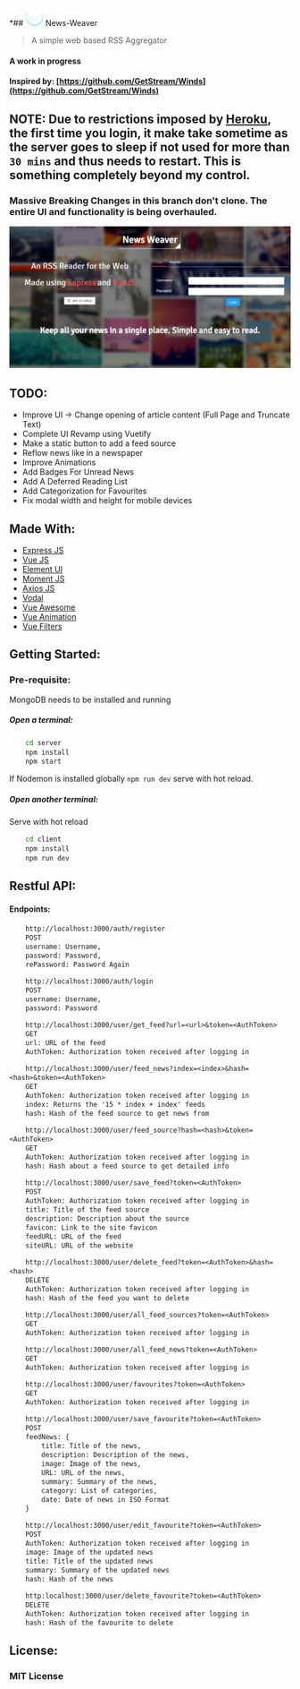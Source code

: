 
*## ![Image](./client/static/NewsWeaver.png)  News-Weaver
> A simple web based RSS Aggregator
#### A work in progress
#### Inspired by: [https://github.com/GetStream/Winds](https://github.com/GetStream/Winds)
## NOTE: Due to restrictions imposed by [Heroku](https://www.heroku.com), the first time you login, it make take sometime as the server goes to sleep if not used for more than `30 mins` and thus needs to restart. This is something completely beyond my control.

### Massive Breaking Changes in this branch don't clone. The entire UI and functionality is being overhauled.

![Homepage](./client/static/Homepage.png)

## TODO:
* Improve UI -> Change opening of article content (Full Page and Truncate Text)
* Complete UI Revamp using Vuetify
* Make a static button to add a feed source
* Reflow news like in a newspaper
* Improve Animations
* Add Badges For Unread News
* Add A Deferred Reading List
* Add Categorization for Favourites
* Fix modal width and height for mobile devices

## Made With:
* [Express JS](https://expressjs.com)
* [Vue JS](https://vuejs.org)
* [Element UI](http://element.eleme.io/#/en-US)
* [Moment JS](https://momentjs.com)
* [Axios JS](https://github.com/mzabriskie/axios)
* [Vodal](https://github.com/chenjiahan/vodal)
* [Vue Awesome](https://github.com/Justineo/vue-awesome)
* [Vue Animation](https://github.com/asika32764/vue2-animate)
* [Vue Filters](https://github.com/freearhey/vue2-filters)


## Getting Started:

### Pre-requisite:
MongoDB needs to be installed and running


##### Open a terminal:
```bash
    cd server
    npm install
    npm start
```
If Nodemon is installed globally
``` npm run dev ```
serve with hot reload.

##### Open another terminal:
Serve with hot reload
```bash
    cd client
    npm install
    npm run dev
```

## Restful API:
#### Endpoints:
```
    http://localhost:3000/auth/register
    POST
    username: Username,
    password: Password,
    rePassword: Password Again
```

```
    http://localhost:3000/auth/login
    POST
    username: Username,
    password: Password
```

```
    http://localhost:3000/user/get_feed?url=<url>&token=<AuthToken>
    GET
    url: URL of the feed
    AuthToken: Authorization token received after logging in
```

```
    http://localhost:3000/user/feed_news?index=<index>&hash=<hash>&token=<AuthToken>
    GET
    AuthToken: Authorization token received after logging in
    index: Returns the '15 * index + index' feeds
    hash: Hash of the feed source to get news from
```

```
    http://localhost:3000/user/feed_source?hash=<hash>&token=<AuthToken>
    GET
    AuthToken: Authorization token received after logging in
    hash: Hash about a feed source to get detailed info
```

```
    http://localhost:3000/user/save_feed?token=<AuthToken>
    POST
    AuthToken: Authorization token received after logging in
    title: Title of the feed source
    description: Description about the source
    favicon: Link to the site favicon
    feedURL: URL of the feed
    siteURL: URL of the website
```

```
    http://localhost:3000/user/delete_feed?token=<AuthToken>&hash=<hash>
    DELETE
    AuthToken: Authorization token received after logging in
    hash: Hash of the feed you want to delete
```

```
    http://localhost:3000/user/all_feed_sources?token=<AuthToken>
    GET
    AuthToken: Authorization token received after logging in
```

```
    http://localhost:3000/user/all_feed_news?token=<AuthToken>
    GET
    AuthToken: Authorization token received after logging in
```

```
    http://localhost:3000/user/favourites?token=<AuthToken>
    GET
    AuthToken: Authorization token received after logging in
```

```
    http://localhost:3000/user/save_favourite?token=<AuthToken>
    POST
    feedNews: {
        title: Title of the news,
        description: Description of the news,
        image: Image of the news,
        URL: URL of the news,
        summary: Summary of the news,
        category: List of categories,
        date: Date of news in ISO Format
    }
```

```
    http://localhost:3000/user/edit_favourite?token=<AuthToken>
    POST
    AuthToken: Authorization token received after logging in
    image: Image of the updated news
    title: Title of the updated news
    summary: Summary of the updated news
    hash: Hash of the news
```

```
    http:localhost:3000/user/delete_favourite?token=<AuthToken>
    DELETE
    AuthToken: Authorization token received after logging in
    hash: Hash of the favourite to delete
```


## License:
### MIT License
